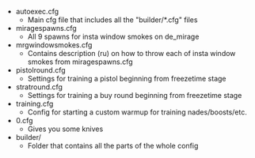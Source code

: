 
-  autoexec.cfg 
    - Main cfg file that includes all the "builder/*.cfg" files
- miragespawns.cfg
    - All 9 spawns for insta window smokes on de_mirage
-  mrgwindowsmokes.cfg
    - Contains description (ru) on how to throw each of insta window smokes from miragespawns.cfg
-  pistolround.cfg
    - Settings for training a pistol beginning from freezetime stage
-  stratround.cfg
    - Settings for training a buy round beginning from freezetime stage
-  training.cfg
    - Config for starting a custom warmup for training nades/boosts/etc.
-  0.cfg
    - Gives you some knives
- builder/
    - Folder that contains all the parts of the whole config
